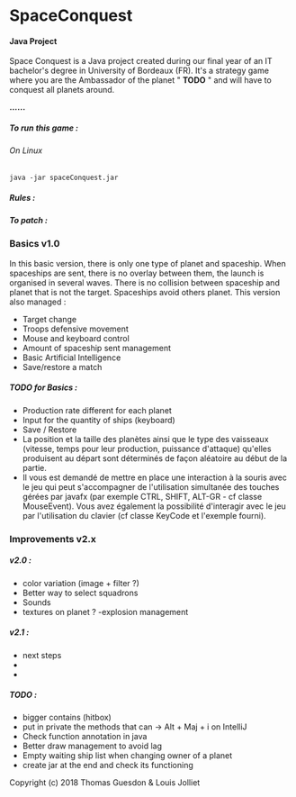 # SpaceConquest
 
#### Java Project

Space Conquest is a Java project created during our final year of an IT bachelor's degree in University of Bordeaux (FR).
It's a strategy game where you are the Ambassador of the planet " **TODO** " and will have to conquest all planets around.

**......**

##### To run this game :
###### On Linux 
    java -jar spaceConquest.jar

##### Rules :


##### To patch :
    

### Basics v1.0
In this basic version, there is only one type of planet and spaceship. When spaceships are sent, there is no overlay between them, the launch is organised in several waves.
There is no collision between spaceship and planet that is not the target. Spaceships avoid others planet.
This version also managed :
- Target change
- Troops defensive movement
- Mouse and keyboard control
- Amount of spaceship sent management
- Basic Artificial Intelligence
- Save/restore a match




##### TODO for Basics :
- Production rate different for each planet
- Input for the quantity of ships (keyboard)
- Save / Restore
- La position et la taille des planètes ainsi que le type des vaisseaux (vitesse, temps pour leur production, puissance d'attaque) qu'elles produisent au départ sont déterminés de façon aléatoire au début de la partie.
- Il vous est demandé de mettre en place une interaction à la souris avec le jeu qui peut s'accompagner de l'utilisation simultanée des touches gérées par javafx (par exemple CTRL, SHIFT, ALT-GR - cf classe MouseEvent). Vous avez également la possibilité d'interagir avec le jeu par l'utilisation du clavier (cf classe KeyCode et l'exemple fourni).

### Improvements v2.x

##### v2.0 :
- color variation (image + filter ?)
- Better way to select squadrons
- Sounds
- textures on planet ?
-explosion management


##### v2.1 :
- next steps
-
-



##### TODO :
- bigger contains (hitbox)
- put in private the methods that can -> Alt + Maj + i on IntelliJ
- Check function annotation in java
- Better draw management to avoid lag
- Empty waiting ship list when changing owner of a planet
- create jar at the end and check its functioning





Copyright (c) 2018 Thomas Guesdon & Louis Jolliet